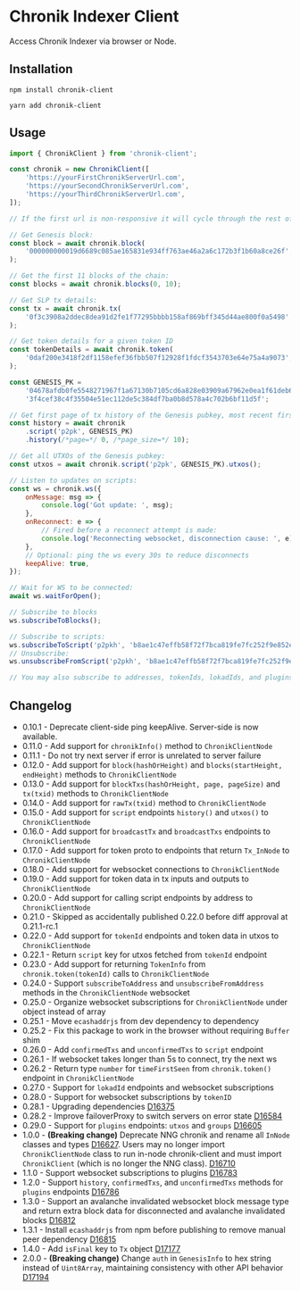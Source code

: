 # Chronik Indexer Client

Access Chronik Indexer via browser or Node.

## Installation

`npm install chronik-client`

`yarn add chronik-client`

## Usage

```js
import { ChronikClient } from 'chronik-client';

const chronik = new ChronikClient([
    'https://yourFirstChronikServerUrl.com',
    'https://yourSecondChronikServerUrl.com',
    'https://yourThirdChronikServerUrl.com',
]);

// If the first url is non-responsive it will cycle through the rest of the array.

// Get Genesis block:
const block = await chronik.block(
    '000000000019d6689c085ae165831e934ff763ae46a2a6c172b3f1b60a8ce26f',
);

// Get the first 11 blocks of the chain:
const blocks = await chronik.blocks(0, 10);

// Get SLP tx details:
const tx = await chronik.tx(
    '0f3c3908a2ddec8dea91d2fe1f77295bbbb158af869bff345d44ae800f0a5498',
);

// Get token details for a given token ID
const tokenDetails = await chronik.token(
    '0daf200e3418f2df1158efef36fbb507f12928f1fdcf3543703e64e75a4a9073',
);

const GENESIS_PK =
    '04678afdb0fe5548271967f1a67130b7105cd6a828e03909a67962e0ea1f61deb649f6bc' +
    '3f4cef38c4f35504e51ec112de5c384df7ba0b8d578a4c702b6bf11d5f';

// Get first page of tx history of the Genesis pubkey, most recent first:
const history = await chronik
    .script('p2pk', GENESIS_PK)
    .history(/*page=*/ 0, /*page_size=*/ 10);

// Get all UTXOs of the Genesis pubkey:
const utxos = await chronik.script('p2pk', GENESIS_PK).utxos();

// Listen to updates on scripts:
const ws = chronik.ws({
    onMessage: msg => {
        console.log('Got update: ', msg);
    },
    onReconnect: e => {
        // Fired before a reconnect attempt is made:
        console.log('Reconnecting websocket, disconnection cause: ', e);
    },
    // Optional: ping the ws every 30s to reduce disconnects
    keepAlive: true,
});

// Wait for WS to be connected:
await ws.waitForOpen();

// Subscribe to blocks
ws.subscribeToBlocks();

// Subscribe to scripts:
ws.subscribeToScript('p2pkh', 'b8ae1c47effb58f72f7bca819fe7fc252f9e852e');
// Unsubscribe:
ws.unsubscribeFromScript('p2pkh', 'b8ae1c47effb58f72f7bca819fe7fc252f9e852e');

// You may also subscribe to addresses, tokenIds, lokadIds, and plugins. See integration tests.
```

## Changelog

-   0.10.1 - Deprecate client-side ping keepAlive. Server-side is now available.
-   0.11.0 - Add support for `chronikInfo()` method to `ChronikClientNode`
-   0.11.1 - Do not try next server if error is unrelated to server failure
-   0.12.0 - Add support for `block(hashOrHeight)` and `blocks(startHeight, endHeight)` methods to `ChronikClientNode`
-   0.13.0 - Add support for `blockTxs(hashOrHeight, page, pageSize)` and `tx(txid)` methods to `ChronikClientNode`
-   0.14.0 - Add support for `rawTx(txid)` method to `ChronikClientNode`
-   0.15.0 - Add support for `script` endpoints `history()` and `utxos()` to `ChronikClientNode`
-   0.16.0 - Add support for `broadcastTx` and `broadcastTxs` endpoints to `ChronikClientNode`
-   0.17.0 - Add support for token proto to endpoints that return `Tx_InNode` to `ChronikClientNode`
-   0.18.0 - Add support for websocket connections to `ChronikClientNode`
-   0.19.0 - Add support for token data in tx inputs and outputs to `ChronikClientNode`
-   0.20.0 - Add support for calling script endpoints by address to `ChronikClientNode`
-   0.21.0 - Skipped as accidentally published 0.22.0 before diff approval at 0.21.1-rc.1
-   0.22.0 - Add support for `tokenId` endpoints and token data in utxos to `ChronikClientNode`
-   0.22.1 - Return `script` key for utxos fetched from `tokenId` endpoint
-   0.23.0 - Add support for returning `TokenInfo` from `chronik.token(tokenId)` calls to `ChronikClientNode`
-   0.24.0 - Support `subscribeToAddress` and `unsubscribeFromAddress` methods in the `ChronikClientNode` websocket
-   0.25.0 - Organize websocket subscriptions for `ChronikClientNode` under object instead of array
-   0.25.1 - Move `ecashaddrjs` from dev dependency to dependency
-   0.25.2 - Fix this package to work in the browser without requiring `Buffer` shim
-   0.26.0 - Add `confirmedTxs` and `unconfirmedTxs` to `script` endpoint
-   0.26.1 - If websocket takes longer than 5s to connect, try the next ws
-   0.26.2 - Return type `number` for `timeFirstSeen` from `chronik.token()` endpoint in `ChronikClientNode`
-   0.27.0 - Support for `lokadId` endpoints and websocket subscriptions
-   0.28.0 - Support for websocket subscriptions by `tokenID`
-   0.28.1 - Upgrading dependencies [D16375](https://reviews.bitcoinabc.org/D16375)
-   0.28.2 - Improve failoverProxy to switch servers on error state [D16584](https://reviews.bitcoinabc.org/D16584)
-   0.29.0 - Support for `plugins` endpoints: `utxos` and `groups` [D16605](https://reviews.bitcoinabc.org/D16605)
-   1.0.0 - **(Breaking change)** Deprecate NNG chronik and rename all `InNode` classes and types [D16627](https://reviews.bitcoinabc.org/D16627). Users may no longer import `ChronikClientNode` class to run in-node chronik-client and must import `ChronikClient` (which is no longer the NNG class). [D16710](https://reviews.bitcoinabc.org/D16710)
-   1.1.0 - Support websocket subscriptions to plugins [D16783](https://reviews.bitcoinabc.org/D16783)
-   1.2.0 - Support `history`, `confirmedTxs`, and `unconfirmedTxs` methods for `plugins` endpoints [D16786](https://reviews.bitcoinabc.org/D16786)
-   1.3.0 - Support an avalanche invalidated websocket block message type and return extra block data for disconnected and avalanche invalidated blocks [D16812](https://reviews.bitcoinabc.org/D16812)
-   1.3.1 - Install `ecashaddrjs` from npm before publishing to remove manual peer dependency [D16815](https://reviews.bitcoinabc.org/D16815)
-   1.4.0 - Add `isFinal` key to `Tx` object [D17177](https://reviews.bitcoinabc.org/D17177)
-   2.0.0 - **(Breaking change)** Change `auth` in `GenesisInfo` to hex string instead of `Uint8Array`, maintaining consistency with other API behavior [D17194](https://reviews.bitcoinabc.org/D17194)
